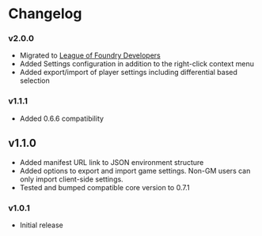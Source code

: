 # Changelog

### v2.0.0

* Migrated to [League of Foundry Developers](https://discord.gg/gzemMfHURH)
* Added Settings configuration in addition to the right-click context menu
* Added export/import of player settings including differential based selection

### v1.1.1

* Added 0.6.6 compatibility 

## v1.1.0
* Added manifest URL link to JSON environment structure
* Added options to export and import game settings. Non-GM users can only import client-side settings.
* Tested and bumped compatible core version to 0.7.1

### v1.0.1
* Initial release